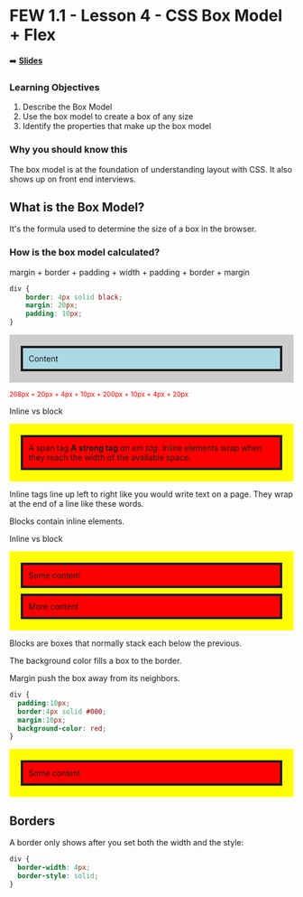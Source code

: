 <!-- .slide: data-background="./Images/header.svg" data-background-repeat="none" data-background-size="40% 40%" data-background-position="center 10%" class="header" -->
# FEW 1.1 - Lesson 4 - CSS Box Model + Flex

<!-- Put a link to the slides so that students can find them -->

➡️ [**Slides**](/Syllabus-Template/Slides/lesson1.html ':ignore')

<!-- > -->

### Learning Objectives

1. Describe the Box Model
1. Use the box model to create a box of any size
1. Identify the properties that make up the box model

<!-- > -->

### Why you should know this

The box model is at the foundation of understanding layout with CSS. It also shows up on front end interviews. 

<!-- > -->

## What is the Box Model? 

<!-- v -->

<div>It's the formula used to determine the size of a box in the browser.</div>

<!-- v -->

### How is the box model calculated?

margin + border + padding + width + padding + border + margin

```css
div {
    border: 4px solid black;
    margin: 20px;
    padding: 10px;
}
```

<div style="background-color:#ccc; padding: 10px">
  <div style="width:auto;padding:10px;border:4px solid;margin:10px;background-color: lightblue; text-align: left">Content</div>
</div>

<small style="color: red">268px = 20px + 4px + 10px + 200px + 10px + 4px + 20px</small>

<!-- v -->

Inline vs block

<div style="background-color:yellow; padding: 10px">
  <div style="text-align:left;padding:10px;border:4px solid;margin:10px;background-color: red">
    <span>A span tag</span> <strong>A strong tag</strong> <em>an em tag</em>. Inline elements wrap when they reach the width of the available space.
  </div>
</div>

Inline tags line up left to right like you would write text on a page. They wrap at the end of a line like these words. 

Blocks contain inline elements. 

<!-- v -->

Inline vs block

<div style="background-color:yellow; padding: 10px">
  <div style="width:auto;padding:10px;border:4px solid;margin:10px;background-color: red">Some content</div>
  <div style="width:auto;padding:10px;border:4px solid;margin:10px;background-color: red">More content</div>
</div>

Blocks are boxes that normally stack each below the previous. 

<!-- v -->

The background color fills a box to the border.

Margin push the box away from its neighbors.

```CSS
div {
  padding:10px;
  border:4px solid #000;
  margin:10px;
  background-color: red;
}
```

<div style="background-color:yellow; padding: 10px">
  <div style="width:auto;padding:10px;border:4px solid;margin:10px;background-color: red">Some content</div>
</div>

<!-- > -->

## Borders

<!-- v -->

A border only shows after you set both the width and the style: 

```CSS 
div {
  border-width: 4px;
  border-style: solid;
}
```
